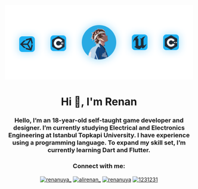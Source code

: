 <p align="center" width="100%">
    <img src="https://github.com/Renanuya/renanuya/blob/main/Banner.png">
</p>

<h1 align="center">Hi 👋, I'm Renan</h1>
<h3 align="center">Hello, I’m an 18-year-old
self-taught game developer and designer. I’m
currently studying Electrical and Electronics
Engineering at Istanbul Topkapi University. I have
experience using a programming language. To
expand my skill set, I’m currently learning Dart
and Flutter.</h3>

<h3 align="Center">Connect with me:</h3>
<p align="center">
<a href="https://twitter.com/renanuya_" target="blank"><img align="center" src="https://raw.githubusercontent.com/rahuldkjain/github-profile-readme-generator/master/src/images/icons/Social/twitter.svg" alt="renanuya_" height="30" width="40" /></a>
<a href="https://instagram.com/ali̇renan_" target="blank"><img align="center" src="https://raw.githubusercontent.com/rahuldkjain/github-profile-readme-generator/master/src/images/icons/Social/instagram.svg" alt="ali̇renan_" height="30" width="40" /></a>
<a href="https://www.youtube.com/c/renanuya" target="blank"><img align="center" src="https://raw.githubusercontent.com/rahuldkjain/github-profile-readme-generator/master/src/images/icons/Social/youtube.svg" alt="renanuya" height="35" width="45" /></a>
<a href="https://discord.com/users/582169443354804235" target="blank"><img align="center" src="https://raw.githubusercontent.com/rahuldkjain/github-profile-readme-generator/master/src/images/icons/Social/discord.svg" alt="1231231" height="35" width="45" /></a>
</p>
